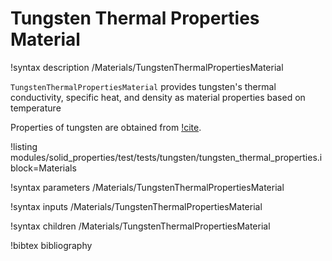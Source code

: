 # Tungsten Thermal Properties Material

!syntax description /Materials/TungstenThermalPropertiesMaterial

`TungstenThermalPropertiesMaterial` provides tungsten's thermal conductivity, specific heat, and density as material properties based on temperature

Properties of tungsten are obtained from [!cite](milner2024space).

!listing modules/solid_properties/test/tests/tungsten/tungsten_thermal_properties.i block=Materials

!syntax parameters /Materials/TungstenThermalPropertiesMaterial

!syntax inputs /Materials/TungstenThermalPropertiesMaterial

!syntax children /Materials/TungstenThermalPropertiesMaterial

!bibtex bibliography